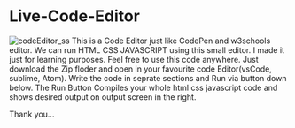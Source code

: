 # Live-Code-Editor
![codeEditor_ss](https://user-images.githubusercontent.com/64981810/211812590-6ab115ba-407e-43c3-b79f-2e1ec2512757.jpg)
This is a Code Editor just like CodePen and w3schools editor.
We can run HTML CSS JAVASCRIPT using this small editor.
I made it just for learning purposes.
Feel free to use this code anywhere.
Just download the Zip floder and open in your favourite code Editor(vsCode, sublime, Atom).
Write the code in seprate sections and Run via button down below.
The Run Button Compiles your whole html css javascript code and shows desired output on output screen in the right.

Thank you...
